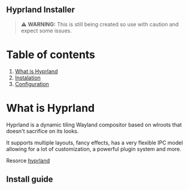 <h2>Hyprland Installer </h2>

 > :warning: **WARNING:** This is still being created so use with caution and expect some issues. 


# Table of contents
1. [What is Hyprland](#about)
2. [Instalation](#instalation)
3. [Configuration](#config)



# What is Hyprland <a name="about">

Hyprland is a dynamic tiling Wayland compositor based on wlroots that doesn't sacrifice on its looks.

It supports multiple layouts, fancy effects, has a very flexible IPC model allowing for a lot of customization, a powerful plugin system and more.

Resorce [hyprland](https://github.com/hyprwm/Hyprland)












## Install guide <a name="instalation">




